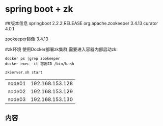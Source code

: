 # spring boot + zk

##版本信息
springboot 2.2.2.RELEASE
org.apache.zookeeper 3.4.13
curator   4.0.1

zookeeper镜像  3.4.13


#zk环境
使用Docker部署zk集群,需要进入容器内部启动zk:
```shell
docker ps |grep zookeeper
docker exec -it 容器ID /bin/bash

zkServer.sh start
```
<table>
<tr>
<td>
node01
</td>
<td>
192.168.153.128
</td>
</tr>

<tr>
<td>
node02
</td>
<td>
192.168.153.129
</td>
</tr>

<tr>
<td>
node03
</td>
<td>
192.168.153.130
</td>
</tr>

</table>

## 内容
